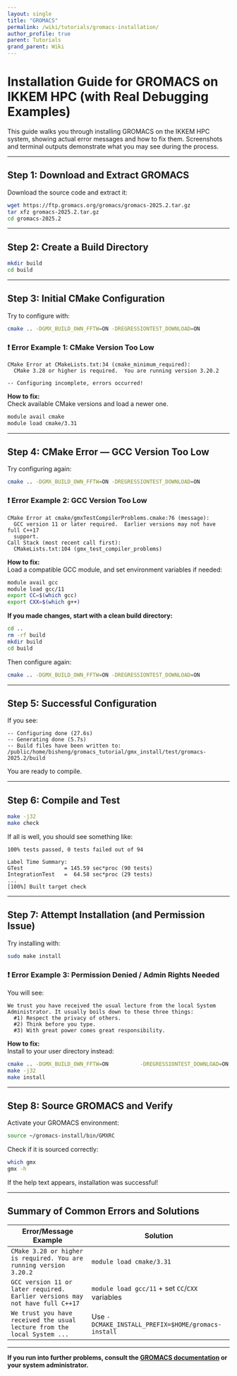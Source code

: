 ```yaml
---
layout: single
title: "GROMACS"
permalink: /wiki/tutorials/gromacs-installation/
author_profile: true
parent: Tutorials
grand_parent: Wiki
---
```

# Installation Guide for GROMACS on IKKEM HPC (with Real Debugging Examples)

This guide walks you through installing GROMACS on the IKKEM HPC system, showing actual error messages and how to fix them. Screenshots and terminal outputs demonstrate what you may see during the process.

---

## Step 1: Download and Extract GROMACS

Download the source code and extract it:

```bash
wget https://ftp.gromacs.org/gromacs/gromacs-2025.2.tar.gz
tar xfz gromacs-2025.2.tar.gz
cd gromacs-2025.2
```

---

## Step 2: Create a Build Directory

```bash
mkdir build
cd build
```

---

## Step 3: Initial CMake Configuration

Try to configure with:

```bash
cmake .. -DGMX_BUILD_OWN_FFTW=ON -DREGRESSIONTEST_DOWNLOAD=ON
```

### ❗ Error Example 1: CMake Version Too Low

```
CMake Error at CMakeLists.txt:34 (cmake_minimum_required):
  CMake 3.28 or higher is required.  You are running version 3.20.2

-- Configuring incomplete, errors occurred!
```

**How to fix:**  
Check available CMake versions and load a newer one.

```bash
module avail cmake
module load cmake/3.31
```

---

## Step 4: CMake Error — GCC Version Too Low

Try configuring again:

```bash
cmake .. -DGMX_BUILD_OWN_FFTW=ON -DREGRESSIONTEST_DOWNLOAD=ON
```

### ❗ Error Example 2: GCC Version Too Low

```
CMake Error at cmake/gmxTestCompilerProblems.cmake:76 (message):
  GCC version 11 or later required.  Earlier versions may not have full C++17
  support.
Call Stack (most recent call first):
  CMakeLists.txt:104 (gmx_test_compiler_problems)
```

**How to fix:**  
Load a compatible GCC module, and set environment variables if needed:

```bash
module avail gcc
module load gcc/11
export CC=$(which gcc)
export CXX=$(which g++)
```

**If you made changes, start with a clean build directory:**

```bash
cd ..
rm -rf build
mkdir build
cd build
```

Then configure again:

```bash
cmake .. -DGMX_BUILD_OWN_FFTW=ON -DREGRESSIONTEST_DOWNLOAD=ON
```

---

## Step 5: Successful Configuration

If you see:

```
-- Configuring done (27.6s)
-- Generating done (5.7s)
-- Build files have been written to: /public/home/bisheng/gromacs_tutorial/gmx_install/test/gromacs-2025.2/build
```

You are ready to compile.

---

## Step 6: Compile and Test

```bash
make -j32
make check
```

If all is well, you should see something like:

```
100% tests passed, 0 tests failed out of 94

Label Time Summary:
GTest             = 145.59 sec*proc (90 tests)
IntegrationTest   =  64.58 sec*proc (29 tests)
...
[100%] Built target check
```

---

## Step 7: Attempt Installation (and Permission Issue)

Try installing with:

```bash
sudo make install
```

### ❗ Error Example 3: Permission Denied / Admin Rights Needed

You will see:

```
We trust you have received the usual lecture from the local System
Administrator. It usually boils down to these three things:
  #1) Respect the privacy of others.
  #2) Think before you type.
  #3) With great power comes great responsibility.
```

**How to fix:**  
Install to your user directory instead:

```bash
cmake .. -DGMX_BUILD_OWN_FFTW=ON          -DREGRESSIONTEST_DOWNLOAD=ON          -DCMAKE_INSTALL_PREFIX=$HOME/gromacs-install
make -j32
make install
```

---

## Step 8: Source GROMACS and Verify

Activate your GROMACS environment:

```bash
source ~/gromacs-install/bin/GMXRC
```

Check if it is sourced correctly:

```bash
which gmx
gmx -h
```

If the help text appears, installation was successful!

---

## Summary of Common Errors and Solutions

| Error/Message Example                                                         | Solution                                                     |
|-------------------------------------------------------------------------------|--------------------------------------------------------------|
| `CMake 3.28 or higher is required. You are running version 3.20.2`            | `module load cmake/3.31`                                     |
| `GCC version 11 or later required. Earlier versions may not have full C++17`  | `module load gcc/11` + set `CC`/`CXX` variables              |
| `We trust you have received the usual lecture from the local System ...`      | Use `-DCMAKE_INSTALL_PREFIX=$HOME/gromacs-install`           |

---

**If you run into further problems, consult the [GROMACS documentation](https://manual.gromacs.org/) or your system administrator.**
